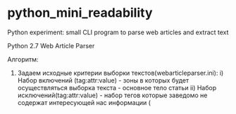 # python_mini_readability
Python experiment: small CLI program to parse web articles and extract text

Python 2.7 Web Article Parser

Алгоритм:

1) Задаем исходные критерии выборки текстов(webarticleparser.ini):
  i) Набор включений (tag:attr:value)
       - зоны в которых будет осуществляться выборка текста
       - основное тело статьи
  ii) Набор исключений(tag:attr:value)
       - набор тегов которые заведомо не содержат интересующей нас информации ( <script/>, <style/>)
       - всевозможные вставки в статьях
  iii) Набор тэгов в которых мы воспринимаем текст ( обычно это <p/> <h1/2/3/4/> )
       - Т.е. если вдруг какой-то текст находится непосредственно в <div>О как</div> и у него нет родительского текстового тэга,
         то такой текст не воспринимается, если конечно не добавить <div> в список текстовых тэгов.
  iiii) Дополнительно заданы 2 набора тэгов: перед которыми мы вставляем перевод строки
        и после которых идет перевод строки которые мы предваряем переводом строки
  iiiii) Задаем максимальную ширину строки выходного текста ( по умолчанию 80 символов)

2) Выборка текста:

  a) Разбираем HTML страницу с помощью SAX парсера (HTMLParser)
    - Тэги попадающие в набор включений - начинают зону "восприятия" текста (которая заканчивается с закрытием тэга)
    - Тэги попадающие в набор исключений - начинают зону "не-восприятия" текста (которая заканчивается с закрытием тэга)
    - Зоны "не-восприятия" текста имеют приоритет над зоной "восприятия" текста
       (т.к. <include_tag><exclude_tag> <p>Не попадет никуда</p></exclude_tag></include_tag>)
  b) Если встречается текст из зоны "восприятия" и не в зоне "не-восприятия", то текст попадает в вывод,
  если он находится в тэгах из набора iii)
  c) дополнительно применяем правила дополнительных переводов строк до и после тэгов заданных в наборе iiii)
  d) Когда разбор HTML документа закончен, на выходе получаем список текстов и переводов строк.
  e) При выводе тексты обрабатываются библиотекой (textwrap)


3) Дополнительные возможности:
 - Так как наборы включений индивидуальны для многих сайтов, то введена дополнительная опция
  allow_text_out_of_inclusion_roots ( по умолчанию false).
 - При выставлении ее в true наборы включений игнорируются и текст выбирается из всего документа.


=== Возможные пути дальнейшего развития ====
1) Создание нескольких наборов правил (индивидуальных для каждого сайта или наборов сайтов).
2) Создание шаблонов и заполнение их на основании пользовательских правил из DOM модели.
3) Поддержка RSS лент
